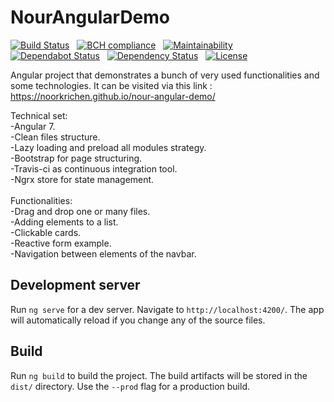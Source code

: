 
# NourAngularDemo


[![Build Status](https://travis-ci.com/NoorKrichen/nour-angular-demo.svg?token=CSQ66XizRQksiBMQPuMx&branch=master)](https://travis-ci.com/NoorKrichen/nour-angular-demo) &nbsp; [![BCH compliance](https://bettercodehub.com/edge/badge/NoorKrichen/nour-angular-demo?branch=master)](https://bettercodehub.com/) &nbsp; [![Maintainability](https://api.codeclimate.com/v1/badges/0ac1d6fc624801e0f9cc/maintainability)](https://codeclimate.com/github/NoorKrichen/nour-angular-demo/maintainability) &nbsp; [![Dependabot Status](https://api.dependabot.com/badges/status?host=github&identifier=176172620)](https://dependabot.com) &nbsp; [![Dependency Status](https://david-dm.org/NoorKrichen/nour-angular-demo.svg)](https://david-dm.org/NoorKrichen/nour-angular-demo) &nbsp; [![License](http://img.shields.io/:license-apache%202.0-brightgreen.svg)](http://www.apache.org/licenses/LICENSE-2.0.html)


Angular project that demonstrates a bunch of very used functionalities and some technologies. It can be visited via this link : https://noorkrichen.github.io/nour-angular-demo/


Technical set:<br />
-Angular 7.<br />
-Clean files structure.<br />
-Lazy loading and preload all modules strategy.<br />
-Bootstrap for page structuring.<br />
-Travis-ci as continuous integration tool.<br />
-Ngrx store for state management.<br />
<br />
Functionalities:<br />
-Drag and drop one or many files.<br />
-Adding elements to a list.<br />
-Clickable cards.<br />
-Reactive form example.<br />
-Navigation between elements of the navbar.<br />

## Development server

Run `ng serve` for a dev server. Navigate to `http://localhost:4200/`. The app will automatically reload if you change any of the source files.


## Build

Run `ng build` to build the project. The build artifacts will be stored in the `dist/` directory. Use the `--prod` flag for a production build.

